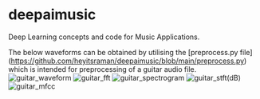 # deepaimusic
Deep Learning concepts and code for Music Applications.

The below waveforms can be obtained by utilising the [preprocess.py file] (https://github.com/heyitsraman/deepaimusic/blob/main/preprocess.py) which is intended for preprocessing of a guitar audio file.
![guitar_waveform](https://user-images.githubusercontent.com/94373661/141802388-e84717be-6955-4986-86b0-f8ee8dc168ad.png)
![guitar_fft](https://user-images.githubusercontent.com/94373661/141802397-662e357c-d5b9-4d71-b661-76a6b5fd665e.png)
![guitar_spectrogram](https://user-images.githubusercontent.com/94373661/141802249-b5b0b558-1fc5-4e91-988a-89e6d1e6ee12.png)
![guitar_stft(dB)](https://user-images.githubusercontent.com/94373661/141802266-d8c90858-9ffb-43c3-96a4-15c0312334e4.png)
![guitar_mfcc](https://user-images.githubusercontent.com/94373661/141802199-44eeadc7-54f9-4982-8b5c-044e30a139c9.png)
